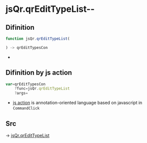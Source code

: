 # jsQr.qrEditTypeList--

## Difinition

```js.js
function jsQr.qrEditTypeList(

) -> qrEditTypesCon
```

- 


## Difinition by js action

```js.js
var=qrEditTypesCon
	?func=jsQr.qrEditTypeList
	?args=

```

- [js action](#) is annotation-oriented language based on javascript in `CommandClick`



## Src

-> [jsQr.qrEditTypeList](https://github.com/puutaro/CommandClick/blob/master/app/src/main/java/com/puutaro/commandclick/fragment_lib/terminal_fragment/js_interface/qr/JsQr.kt#L59)


